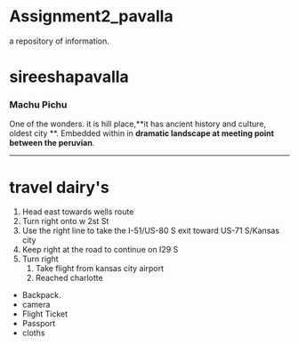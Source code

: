 # Assignment2_pavalla
a repository of information.
# sireeshapavalla
### Machu Pichu
One of the wonders. it is hill place,**it has ancient history and culture, oldest city **. Embedded within in **dramatic landscape at meeting point between the peruvian**.  
***
# travel dairy's
1. Head east towards wells route
2. Turn right onto  w 2st St
3. Use the right line to take the I-51/US-80 S exit toward US-71 S/Kansas city
4. Keep right  at the road to continue on I29 S
5. Turn right 
    1. Take flight from kansas city airport
    2. Reached charlotte

* Backpack. 
* camera
* Flight Ticket 
* Passport
* cloths
